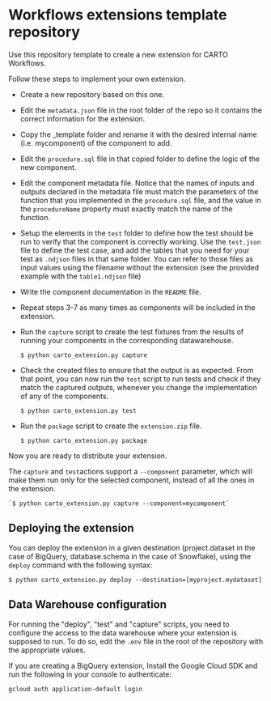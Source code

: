 # Workflows extensions template repository

Use this repository template to create a new extension for CARTO Workflows.

Follow these steps to implement your own extension.

- Create a new repository based on this one.
- Edit the `metadata.json` file in the root folder of the repo so it contains the correct information for the extension.
- Copy the _template folder and rename it with the desired internal name (i.e. mycomponent) of the component to add.
- Edit the `procedure.sql` file in that copied folder to define the logic of the new component.
- Edit the component metadata file. Notice that the names of inputs and outputs declared in the metadata file must match the parameters of the function that you implemented in the `procedure.sql` file, and the value in the `procedureName` property must exactly match the name of the function.
- Setup the elements in the `test` folder to define how the test should be run to verify that the component is correctly working. Use the `test.json` file to define the test case, and add the tables that you need for your test as `.ndjson` files in that same folder. You can refer to those files as input values using the filename without the extension (see the provided example with the `table1.ndjson` file)
- Write the component documentation in the `README` file.
- Repeat steps 3-7 as many times as components will be included in the extension.
- Run the `capture` script to create the test fixtures from the results of running your components in the corresponding datawarehouse.

    `$ python carto_extension.py capture`

- Check the created files to ensure that the output is as expected. From that point, you can now run the `test` script to run tests and check if they match the captured outputs, whenever you change the implementation of any of the components.

    `$ python carto_extension.py test`

- Run the `package` script to create the `extension.zip` file.

    `$ python carto_extension.py package`

Now you are ready to distribute your extension.

The `capture` and `test`actions support a `--component` parameter, which will make them run only for the selected component, instead of all the ones in the extension.

    `$ python carto_extension.py capture --component=mycomponent`

## Deploying the extension

You can deploy the extension in a given destination (project.dataset in the case of BigQuery, database.schema in the case of Snowflake), using the `deploy` command with the following syntax:

`$ python carto_extension.py deploy --destination=[myproject.mydataset]`

## Data Warehouse configuration

For running the "deploy", "test" and "capture" scripts, you need to configure the access to the data warehouse where your extension is supposed to run. To do so, edit the `.env` file in the root of the repository with the appropriate values.

If you are creating a BigQuery extension, Install the Google Cloud SDK and run the following in your console to authenticate:

```
gcloud auth application-default login
```



